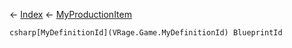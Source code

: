 ← [Index](Api-Index) ← [MyProductionItem](Sandbox.ModAPI.Ingame.MyProductionItem)

```csharp[MyDefinitionId](VRage.Game.MyDefinitionId) BlueprintId```